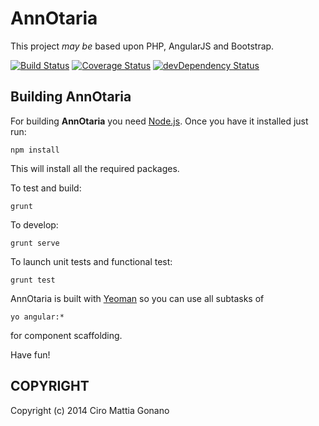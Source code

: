# AnnOtaria

This project _may be_ based upon PHP, AngularJS and Bootstrap.

[![Build Status](https://travis-ci.org/ciromattia/annotaria.png?branch=master)](https://travis-ci.org/ciromattia/annotaria)
[![Coverage Status](https://coveralls.io/repos/ciromattia/annotaria/badge.png)](https://coveralls.io/r/ciromattia/annotaria)
[![devDependency Status](https://david-dm.org/ciromattia/annotaria/dev-status.png)](https://david-dm.org/ciromattia/annotaria#info=devDependencies)

## Building AnnOtaria

For building **AnnOtaria** you need [Node.js](http://nodejs.org/).
Once you have it installed just run:

    npm install

This will install all the required packages.

To test and build:

	grunt

To develop:

	grunt serve

To launch unit tests and functional test:

	grunt test

AnnOtaria is built with [Yeoman](http://yeoman.io/) so you can use all subtasks of

	yo angular:*

for component scaffolding.

Have fun!

## COPYRIGHT
Copyright (c) 2014 Ciro Mattia Gonano
